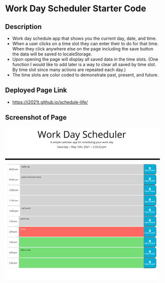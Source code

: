 # Work Day Scheduler Starter Code

## Description
- Work day schedule app that shows you the current day, date, and time.
- When a user clicks on a time slot they can enter their to do for that time.  When they click anywhere else on the page including the save button the data will be saved to localeStorage.
- Upon opening the page will display all saved data in the time slots. (One function I would like to add later is a way to clear all saved by time slot. By time slot since many actions are repeated each day.)
- The time slots are color coded to demonstrate past, present, and future.

## Deployed Page Link
- https://j2021t.github.io/schedule-life/

## Screenshot of Page
![alt text](Assets\deployed-screenshot.png "Deployed Page Screenshot")
